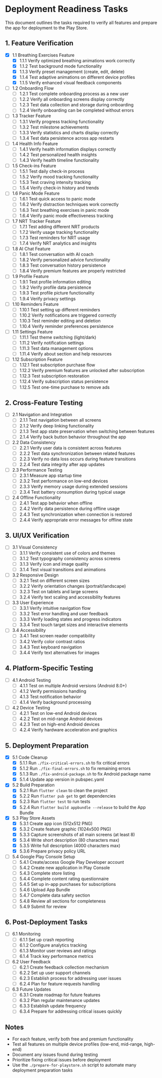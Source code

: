 # Deployment Readiness Tasks

This document outlines the tasks required to verify all features and prepare the app for deployment to the Play Store.

## 1. Feature Verification

- [x] 1.1 Breathing Exercises Feature
  - [x] 1.1.1 Verify optimized breathing animations work correctly
  - [x] 1.1.2 Test background mode functionality
  - [x] 1.1.3 Verify preset management (create, edit, delete)
  - [x] 1.1.4 Test adaptive animations on different device profiles
  - [x] 1.1.5 Verify enhanced visual feedback components

- [ ] 1.2 Onboarding Flow
  - [ ] 1.2.1 Test complete onboarding process as a new user
  - [ ] 1.2.2 Verify all onboarding screens display correctly
  - [ ] 1.2.3 Test data collection and storage during onboarding
  - [ ] 1.2.4 Verify onboarding can be completed without errors

- [ ] 1.3 Tracker Feature
  - [ ] 1.3.1 Verify progress tracking functionality
  - [ ] 1.3.2 Test milestone achievements
  - [ ] 1.3.3 Verify statistics and charts display correctly
  - [ ] 1.3.4 Test data persistence across app restarts

- [ ] 1.4 Health Info Feature
  - [ ] 1.4.1 Verify health information displays correctly
  - [ ] 1.4.2 Test personalized health insights
  - [ ] 1.4.3 Verify health timeline functionality

- [ ] 1.5 Check-ins Feature
  - [ ] 1.5.1 Test daily check-in process
  - [ ] 1.5.2 Verify mood tracking functionality
  - [ ] 1.5.3 Test craving intensity tracking
  - [ ] 1.5.4 Verify check-in history and trends

- [ ] 1.6 Panic Mode Feature
  - [ ] 1.6.1 Test quick access to panic mode
  - [ ] 1.6.2 Verify distraction techniques work correctly
  - [ ] 1.6.3 Test breathing exercises in panic mode
  - [ ] 1.6.4 Verify panic mode effectiveness tracking

- [ ] 1.7 NRT Tracker Feature
  - [ ] 1.7.1 Test adding different NRT products
  - [ ] 1.7.2 Verify usage tracking functionality
  - [ ] 1.7.3 Test reminders for NRT usage
  - [ ] 1.7.4 Verify NRT analytics and insights

- [ ] 1.8 AI Chat Feature
  - [ ] 1.8.1 Test conversation with AI coach
  - [ ] 1.8.2 Verify personalized advice functionality
  - [ ] 1.8.3 Test conversation history persistence
  - [ ] 1.8.4 Verify premium features are properly restricted

- [ ] 1.9 Profile Feature
  - [ ] 1.9.1 Test profile information editing
  - [ ] 1.9.2 Verify profile data persistence
  - [ ] 1.9.3 Test profile picture functionality
  - [ ] 1.9.4 Verify privacy settings

- [ ] 1.10 Reminders Feature
  - [ ] 1.10.1 Test setting up different reminders
  - [ ] 1.10.2 Verify notifications are triggered correctly
  - [ ] 1.10.3 Test reminder editing and deletion
  - [ ] 1.10.4 Verify reminder preferences persistence

- [ ] 1.11 Settings Feature
  - [ ] 1.11.1 Test theme switching (light/dark)
  - [ ] 1.11.2 Verify notification settings
  - [ ] 1.11.3 Test data management options
  - [ ] 1.11.4 Verify about section and help resources

- [ ] 1.12 Subscription Feature
  - [ ] 1.12.1 Test subscription purchase flow
  - [ ] 1.12.2 Verify premium features are unlocked after subscription
  - [ ] 1.12.3 Test subscription restoration
  - [ ] 1.12.4 Verify subscription status persistence
  - [ ] 1.12.5 Test one-time purchase to remove ads

## 2. Cross-Feature Testing

- [ ] 2.1 Navigation and Integration
  - [ ] 2.1.1 Test navigation between all screens
  - [ ] 2.1.2 Verify deep linking functionality
  - [ ] 2.1.3 Test app state preservation when switching between features
  - [ ] 2.1.4 Verify back button behavior throughout the app

- [ ] 2.2 Data Consistency
  - [ ] 2.2.1 Verify user data is consistent across features
  - [ ] 2.2.2 Test data synchronization between related features
  - [ ] 2.2.3 Verify no data loss occurs during feature transitions
  - [ ] 2.2.4 Test data integrity after app updates

- [ ] 2.3 Performance Testing
  - [ ] 2.3.1 Measure app startup time
  - [ ] 2.3.2 Test performance on low-end devices
  - [ ] 2.3.3 Verify memory usage during extended sessions
  - [ ] 2.3.4 Test battery consumption during typical usage

- [ ] 2.4 Offline Functionality
  - [ ] 2.4.1 Test app behavior when offline
  - [ ] 2.4.2 Verify data persistence during offline usage
  - [ ] 2.4.3 Test synchronization when connection is restored
  - [ ] 2.4.4 Verify appropriate error messages for offline state

## 3. UI/UX Verification

- [ ] 3.1 Visual Consistency
  - [ ] 3.1.1 Verify consistent use of colors and themes
  - [ ] 3.1.2 Test typography consistency across screens
  - [ ] 3.1.3 Verify icon and image quality
  - [ ] 3.1.4 Test visual transitions and animations

- [ ] 3.2 Responsive Design
  - [ ] 3.2.1 Test on different screen sizes
  - [ ] 3.2.2 Verify orientation changes (portrait/landscape)
  - [ ] 3.2.3 Test on tablets and large screens
  - [ ] 3.2.4 Verify text scaling and accessibility features

- [ ] 3.3 User Experience
  - [ ] 3.3.1 Verify intuitive navigation flow
  - [ ] 3.3.2 Test error handling and user feedback
  - [ ] 3.3.3 Verify loading states and progress indicators
  - [ ] 3.3.4 Test touch target sizes and interactive elements

- [ ] 3.4 Accessibility
  - [ ] 3.4.1 Test screen reader compatibility
  - [ ] 3.4.2 Verify color contrast ratios
  - [ ] 3.4.3 Test keyboard navigation
  - [ ] 3.4.4 Verify text alternatives for images

## 4. Platform-Specific Testing

- [ ] 4.1 Android Testing
  - [ ] 4.1.1 Test on multiple Android versions (Android 8.0+)
  - [ ] 4.1.2 Verify permissions handling
  - [ ] 4.1.3 Test notification behavior
  - [ ] 4.1.4 Verify background processing

- [ ] 4.2 Device Testing
  - [ ] 4.2.1 Test on low-end Android devices
  - [ ] 4.2.2 Test on mid-range Android devices
  - [ ] 4.2.3 Test on high-end Android devices
  - [ ] 4.2.4 Verify hardware acceleration and graphics

## 5. Deployment Preparation

- [x] 5.1 Code Cleanup
  - [x] 5.1.1 Run `./fix-critical-errors.sh` to fix critical errors
  - [x] 5.1.2 Run `./fix-final-errors.sh` to fix remaining errors
  - [x] 5.1.3 Run `./fix-android-package.sh` to fix Android package name
  - [x] 5.1.4 Update app version in pubspec.yaml

- [x] 5.2 Build Preparation
  - [x] 5.2.1 Run `flutter clean` to clean the project
  - [x] 5.2.2 Run `flutter pub get` to get dependencies
  - [x] 5.2.3 Run `flutter test` to run tests
  - [x] 5.2.4 Run `flutter build appbundle --release` to build the App Bundle

- [x] 5.3 Play Store Assets
  - [x] 5.3.1 Create app icon (512x512 PNG)
  - [x] 5.3.2 Create feature graphic (1024x500 PNG)
  - [x] 5.3.3 Capture screenshots of all main screens (at least 8)
  - [x] 5.3.4 Write short description (80 characters max)
  - [x] 5.3.5 Write full description (4000 characters max)
  - [x] 5.3.6 Prepare privacy policy URL

- [ ] 5.4 Google Play Console Setup
  - [ ] 5.4.1 Create/access Google Play Developer account
  - [ ] 5.4.2 Create new application in Play Console
  - [ ] 5.4.3 Complete store listing
  - [ ] 5.4.4 Complete content rating questionnaire
  - [ ] 5.4.5 Set up in-app purchases for subscriptions
  - [ ] 5.4.6 Upload App Bundle
  - [ ] 5.4.7 Complete data safety section
  - [ ] 5.4.8 Review all sections for completeness
  - [ ] 5.4.9 Submit for review

## 6. Post-Deployment Tasks

- [ ] 6.1 Monitoring
  - [ ] 6.1.1 Set up crash reporting
  - [ ] 6.1.2 Configure analytics tracking
  - [ ] 6.1.3 Monitor user reviews and ratings
  - [ ] 6.1.4 Track key performance metrics

- [ ] 6.2 User Feedback
  - [ ] 6.2.1 Create feedback collection mechanism
  - [ ] 6.2.2 Set up user support channels
  - [ ] 6.2.3 Establish process for addressing user issues
  - [ ] 6.2.4 Plan for feature requests handling

- [ ] 6.3 Future Updates
  - [ ] 6.3.1 Create roadmap for future features
  - [ ] 6.3.2 Plan regular maintenance updates
  - [ ] 6.3.3 Establish update frequency
  - [ ] 6.3.4 Prepare for addressing critical issues quickly

## Notes

- For each feature, verify both free and premium functionality
- Test all features on multiple device profiles (low-end, mid-range, high-end)
- Document any issues found during testing
- Prioritize fixing critical issues before deployment
- Use the `./prepare-for-playstore.sh` script to automate many deployment preparation tasks